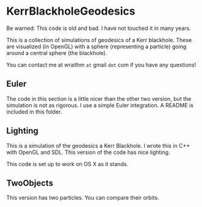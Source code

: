 KerrBlackholeGeodesics
======================

Be warned: This code is old and bad. I have not touched it in many years.

This is a collection of simulations of geodesics of a Kerr blackhole. These are visualized (in OpenGL) with a sphere (representing a particle) going around a central sphere (the blackhole).

You can contact me at wraithm `at` gmail `dot` com if you have any questions!


Euler
-----

The code in this section is a little nicer than the other two version, but the simulation is not as rigorous. I use a simple Euler integration. A README is included in this folder.


Lighting
--------

This is a simulation of the geodesics a Kerr Blackhole. I wrote this in C++ with OpenGL and SDL. This version of the code has nice lighting.

This code is set up to work on OS X as it stands.


TwoObjects
----------

This version has two particles. You can compare their orbits.
